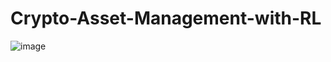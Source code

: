 # Crypto-Asset-Management-with-RL
![image](https://user-images.githubusercontent.com/52029595/149090868-939f7028-fc8d-4db3-bbfa-c71e46b79944.png)
